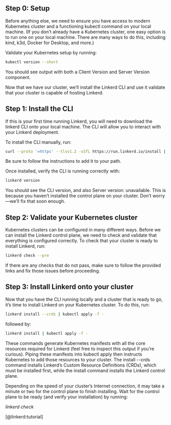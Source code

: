 ## Step 0: Setup

Before anything else, we need to ensure you have access to modern Kubernetes cluster and a functioning kubectl command on your local machine. (If you don’t already have a Kubernetes cluster, one easy option is to run one on your local machine. There are many ways to do this, including kind, k3d, Docker for Desktop, and more.)

Validate your Kubernetes setup by running:

```bash
kubectl version --short
```

You should see output with both a Client Version and Server Version component.

Now that we have our cluster, we’ll install the Linkerd CLI and use it validate that your cluster is capable of hosting Linkerd.

## Step 1: Install the CLI

If this is your first time running Linkerd, you will need to download the linkerd CLI onto your local machine. The CLI will allow you to interact with your Linkerd deployment.

To install the CLI manually, run:

```bash
curl --proto '=https' --tlsv1.2 -sSfL https://run.linkerd.io/install | sh
```

Be sure to follow the instructions to add it to your path.

Once installed, verify the CLI is running correctly with:

```bash
linkerd version
```

You should see the CLI version, and also Server version: unavailable. This is because you haven’t installed the control plane on your cluster. Don’t worry—we’ll fix that soon enough.

## Step 2: Validate your Kubernetes cluster

Kubernetes clusters can be configured in many different ways. Before we can install the Linkerd control plane, we need to check and validate that everything is configured correctly. To check that your cluster is ready to install Linkerd, run:

```bash
linkerd check --pre
```

If there are any checks that do not pass, make sure to follow the provided links and fix those issues before proceeding.

## Step 3: Install Linkerd onto your cluster

Now that you have the CLI running locally and a cluster that is ready to go, it’s time to install Linkerd on your Kubernetes cluster. To do this, run:

```bash
linkerd install --crds | kubectl apply -f -
```

followed by:

```bash
linkerd install | kubectl apply -f -
```

These commands generate Kubernetes manifests with all the core resources required for Linkerd (feel free to inspect this output if you’re curious). Piping these manifests into kubectl apply then instructs Kubernetes to add those resources to your cluster. The install --crds command installs Linkerd’s Custom Resource Definitions (CRDs), which must be installed first, while the install command installs the Linkerd control plane.

Depending on the speed of your cluster’s Internet connection, it may take a minute or two for the control plane to finish installing. Wait for the control plane to be ready (and verify your installation) by running:

_linkerd check_

[@linkerd:tutorial]
